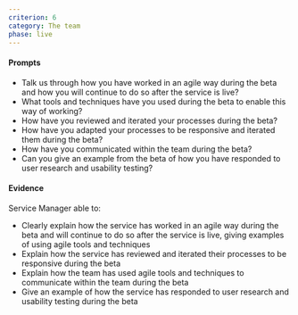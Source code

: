 ```yaml
---
criterion: 6
category: The team
phase: live
---
```


#### Prompts

* Talk us through how you have worked in an agile way during the beta and how you will continue to do so after the service is live?
* What tools and techniques have you used during the beta to enable this way of working?
* How have you reviewed and iterated your processes during the beta?
* How have you adapted your processes to be responsive and iterated them during the beta?
* How have you communicated within the team during the beta?
* Can you give an example from the beta of how you have responded to user research and usability testing?

#### Evidence

Service Manager able to:

* Clearly explain how the service has worked in an agile way during the beta and will continue to do so after the service is live, giving examples of using agile tools and techniques
* Explain how the service has reviewed and iterated their processes to be responsive during the beta
* Explain how the team has used agile tools and techniques to communicate within the team during the beta
* Give an example of how the service has responded to user research and usability testing during the beta
